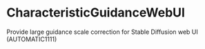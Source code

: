 # CharacteristicGuidanceWebUI
Provide large guidance scale correction for Stable Diffusion web UI (AUTOMATIC1111)
